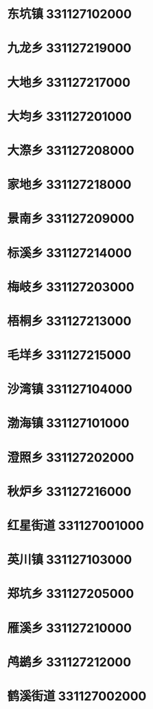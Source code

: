 # 东坑镇 331127102000
# 九龙乡 331127219000
# 大地乡 331127217000
# 大均乡 331127201000
# 大漈乡 331127208000
# 家地乡 331127218000
# 景南乡 331127209000
# 标溪乡 331127214000
# 梅岐乡 331127203000
# 梧桐乡 331127213000
# 毛垟乡 331127215000
# 沙湾镇 331127104000
# 渤海镇 331127101000
# 澄照乡 331127202000
# 秋炉乡 331127216000
# 红星街道 331127001000
# 英川镇 331127103000
# 郑坑乡 331127205000
# 雁溪乡 331127210000
# 鸬鹚乡 331127212000
# 鹤溪街道 331127002000
